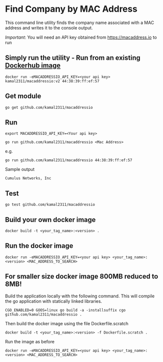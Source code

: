 # Find Company by MAC Address

This command line utility finds the company name associated with a MAC address and writes it to the console output.

*Important*: You will need an API key obtained from https://macaddress.io to run

## Simply run the utility - Run from an existing [Dockerhub image](https://hub.docker.com/repository/docker/kamal2311/macaddressio)

`docker run -eMACADDRESSIO_API_KEY=<your api key> kamal2311/macaddressio:v2 44:38:39:ff:ef:57`

## Get module
`go get github.com/kamal2311/macaddressio`

## Run 
`export MACADDRESSIO_API_KEY=<Your api key>`

`go run github.com/kamal2311/macaddressio <Mac Address>`

e.g.

`go run github.com/kamal2311/macaddressio 44:38:39:ff:ef:57`

Sample output

`Cumulus Networks, Inc`

## Test
`go test github.com/kamal2311/macaddressio`

## Build your own docker image

`docker build -t <your_tag_name>:<version> .`

## Run the docker image

`docker run -eMACADDRESSIO_API_KEY=<your api key> <your_tag_name>:<version> <MAC_ADDRESS_TO_SEARCH>`

## For smaller size docker image 800MB reduced to 8MB!

Build the application locally with the following command. This will compile the go application with statically linked libraries.

`CGO_ENABLED=0 GOOS=linux go build -a -installsuffix cgo github.com/kamal2311/macaddressio .`

Then build the docker image using the file Dockerfile.scratch

`docker build -t <your_tag_name>:<version> -f Dockerfile.scratch .`

Run the image as before

`docker run -eMACADDRESSIO_API_KEY=<your api key> <your_tag_name>:<version> <MAC_ADDRESS_TO_SEARCH>`







